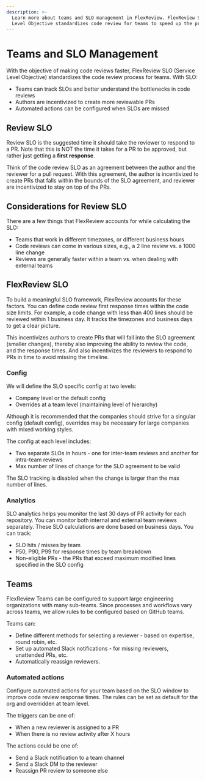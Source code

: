 ```yaml
---
description: >-
  Learn more about teams and SLO management in FlexReview. FlexReview Service
  Level Objective standardizes code review for teams to speed up the process.
---
```


# Teams and SLO Management

With the objective of making code reviews faster, FlexReview SLO (Service Level Objective) standardizes the code review process for teams. With SLO:

* Teams can track SLOs and better understand the bottlenecks in code reviews
* Authors are incentivized to create more reviewable PRs
* Automated actions can be configured when SLOs are missed

## Review SLO

Review SLO is the suggested time it should take the reviewer to respond to a PR. Note that this is NOT the time it takes for a PR to be approved, but rather just getting a **first response**.

Think of the code review SLO as an agreement between the author and the reviewer for a pull request. With this agreement, the author is incentivized to create PRs that falls within the bounds of the SLO agreement, and reviewer are incentivized to stay on top of the PRs.

## Considerations for Review SLO

There are a few things that FlexReview accounts for while calculating the SLO:

* Teams that work in different timezones, or different business hours
* Code reviews can come in various sizes, e.g., a 2 line review vs. a 1000 line change
* Reviews are generally faster within a team vs. when dealing with external teams

## FlexReview SLO

To build a meaningful SLO framework, FlexReview accounts for these factors. You can define code review first response times within the code size limits. For example, a code change with less than 400 lines should be reviewed within 1 business day. It tracks the timezones and business days to get a clear picture.

This incentivizes authors to create PRs that will fall into the SLO agreement (smaller changes), thereby also improving the ability to review the code, and the response times. And also incentivizes the reviewers to respond to PRs in time to avoid missing the timeline.

### Config

We will define the SLO specific config at two levels:

* Company level or the default config
* Overrides at a team level (maintaining level of hierarchy)

Although it is recommended that the companies should strive for a singular config (default config), overrides may be necessary for large companies with mixed working styles.

The config at each level includes:

* Two separate SLOs in hours - one for inter-team reviews and another for intra-team reviews
* Max number of lines of change for the SLO agreement to be valid

The SLO tracking is disabled when the change is larger than the max number of lines.

### Analytics

SLO analytics helps you monitor the last 30 days of PR activity for each repository. You can monitor both internal and external team reviews separately. These SLO calculations are done based on business days. You can track:

* SLO hits / misses by team
* P50, P90, P99 for response times by team breakdown
* Non-eligible PRs - the PRs that exceed maximum modified lines specified in the SLO config

## Teams

FlexReview Teams can be configured to support large engineering organizations with many sub-teams. Since processes and workflows vary across teams, we allow rules to be configured based on GitHub teams.

Teams can:

* Define different methods for selecting a reviewer - based on expertise, round robin, etc.
* Set up automated Slack notifications - for missing reviewers, unattended PRs, etc.
* Automatically reassign reviewers.

### Automated actions

Configure automated actions for your team based on the SLO window to improve code review response times. The rules can be set as default for the org and overridden at team level.

The triggers can be one of:

* When a new reviewer is assigned to a PR
* When there is no review activity after X hours

The actions could be one of:

* Send a Slack notification to a team channel
* Send a Slack DM to the reviewer
* Reassign PR review to someone else

